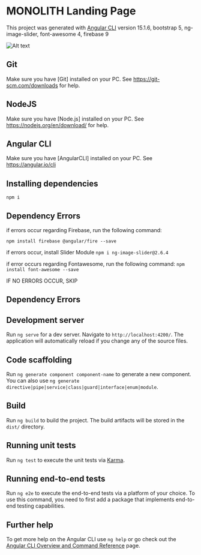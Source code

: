 # MONOLITH Landing Page

This project was generated with [Angular CLI](https://github.com/angular/angular-cli) version 15.1.6,
bootstrap 5, ng-image-slider, font-awesome 4, firebase 9

![Alt text](screencapture-localhost-4200-2023-08-22-22_40_04.png)

## Git
Make sure you have [Git] installed on your PC. See https://git-scm.com/downloads for help. 

## NodeJS
Make sure you have [Node.js] installed on your PC. See https://nodejs.org/en/download/ for help. 

## Angular CLI
Make sure you have [AngularCLI] installed on your PC. See https://angular.io/cli

## Installing dependencies
`npm i`   

## Dependency Errors
if errors occur regarding Firebase, run the following command:

`npm install firebase @angular/fire --save`

if errors occur, install Slider Module
`npm i ng-image-slider@2.6.4`

if error occurs regarding Fontawesome, run the following command:
`npm install font-awesome --save`

IF NO ERRORS OCCUR, SKIP 
## Dependency Errors

## Development server
Run `ng serve` for a dev server. Navigate to `http://localhost:4200/`. The application will automatically reload if you change any of the source files.

## Code scaffolding

Run `ng generate component component-name` to generate a new component. You can also use `ng generate directive|pipe|service|class|guard|interface|enum|module`.

## Build

Run `ng build` to build the project. The build artifacts will be stored in the `dist/` directory.

## Running unit tests

Run `ng test` to execute the unit tests via [Karma](https://karma-runner.github.io).

## Running end-to-end tests

Run `ng e2e` to execute the end-to-end tests via a platform of your choice. To use this command, you need to first add a package that implements end-to-end testing capabilities.

## Further help

To get more help on the Angular CLI use `ng help` or go check out the [Angular CLI Overview and Command Reference](https://angular.io/cli) page.

